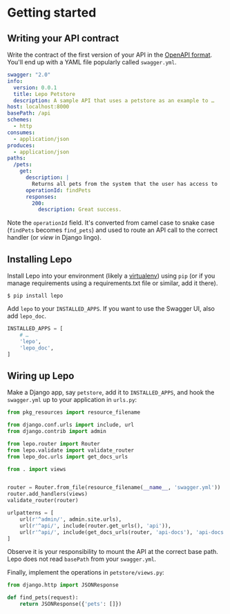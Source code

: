 # Getting started

## Writing your API contract

Write the contract of the first version of your API in the [OpenAPI format](https://github.com/OAI/OpenAPI-Specification). You'll end up with a YAML file popularly called `swagger.yml`.

```yaml
swagger: "2.0"
info:
  version: 0.0.1
  title: Lepo Petstore
  description: A sample API that uses a petstore as an example to …
host: localhost:8000
basePath: /api
schemes:
  - http
consumes:
  - application/json
produces:
  - application/json
paths:
  /pets:
    get:
      description: |
        Returns all pets from the system that the user has access to
      operationId: findPets
      responses:
        200:
          description: Great success.
```

Note the `operationId` field. It's converted from camel case to snake case (`findPets` becomes `find_pets`) and used to route an API call to the correct handler (or *view* in Django lingo).

## Installing Lepo

Install Lepo into your environment (likely a [virtualenv]) using `pip`
(or if you manage requirements using a requirements.txt file or similar, add it there).

```shell
$ pip install lepo
```

Add `lepo` to your `INSTALLED_APPS`. If you want to use the Swagger UI, also add `lepo_doc`.

```python
INSTALLED_APPS = [
    # …
    'lepo',
    'lepo_doc',
]
```

## Wiring up Lepo

Make a Django app, say `petstore`, add it to `INSTALLED_APPS`, and hook the `swagger.yml` up to your application in `urls.py`:

```python
from pkg_resources import resource_filename

from django.conf.urls import include, url
from django.contrib import admin

from lepo.router import Router
from lepo.validate import validate_router
from lepo_doc.urls import get_docs_urls

from . import views


router = Router.from_file(resource_filename(__name__, 'swagger.yml'))
router.add_handlers(views)
validate_router(router)

urlpatterns = [
    url(r'^admin/', admin.site.urls),
    url(r'^api/', include(router.get_urls(), 'api')),
    url(r'^api/', include(get_docs_urls(router, 'api-docs'), 'api-docs')),
]
```

Observe it is your responsibility to mount the API at the correct base path. Lepo does not read `basePath` from your `swagger.yml`.

Finally, implement the operations in `petstore/views.py`:

```python
from django.http import JSONResponse

def find_pets(request):
    return JSONResponse({'pets': []})
```

[virtualenv]: http://docs.python-guide.org/en/latest/dev/virtualenvs/
